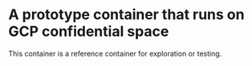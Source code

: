 # A prototype container that runs on GCP confidential space

This container is a reference container for exploration or testing.